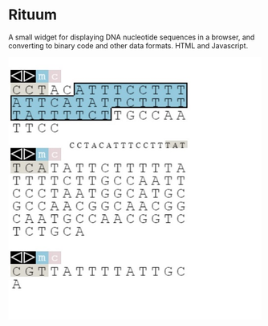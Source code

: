 # Rituum
A small widget for displaying DNA nucleotide sequences in a browser, and converting to binary code and other data formats. HTML and Javascript.

![rituum](ss13062021.jpg)

